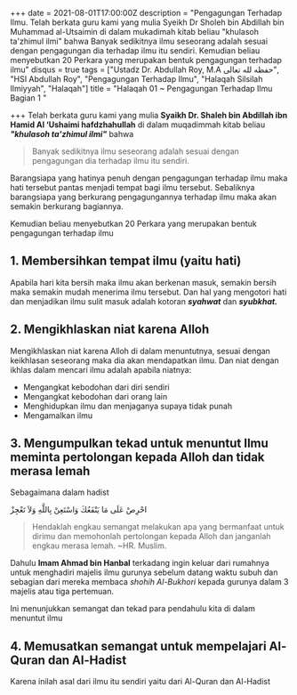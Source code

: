 +++
date = 2021-08-01T17:00:00Z
description = "Pengagungan Terhadap Ilmu. Telah berkata guru kami yang mulia Syeikh Dr Sholeh bin Abdillah bin Muhammad al-Utsaimin di dalam mukadimah kitab beliau \"khulasoh ta'zhimul ilmi\" bahwa Banyak sedikitnya ilmu seseorang adalah sesuai dengan pengagungan dia terhadap ilmu itu sendiri. Kemudian beliau menyebutkan 20 Perkara yang merupakan bentuk pengagungan terhadap ilmu"
disqus = true
tags = ["Ustadz Dr. Abdullah Roy, M.A حفظه لله تعالى", "HSI Abdullah Roy", "Pengagungan Terhadap Ilmu", "Halaqah Silsilah Ilmiyyah", "Halaqah"]
title = "Halaqah 01 ~ Pengagungan Terhadap Ilmu Bagian 1 "

+++
Telah berkata guru kami yang mulia **Syaikh Dr. Shaleh bin Abdillah ibn Hamid Al ‘Ushaimi hafdzhahullah** di dalam muqadimmah kitab beliau **_"khulasoh ta'zhimul ilmi"_** bahwa

> Banyak sedikitnya ilmu seseorang adalah sesuai dengan pengagungan dia terhadap ilmu itu sendiri. 

Barangsiapa yang hatinya penuh dengan pengagungan terhadap ilmu maka hati tersebut pantas menjadi tempat bagi ilmu tersebut. Sebaliknya barangsiapa yang berkurang pengagungannya terhadap ilmu maka akan semakin berkurang bagiannya.

Kemudian beliau menyebutkan 20 Perkara yang merupakan bentuk pengagungan terhadap ilmu

## 1. Membersihkan tempat ilmu (yaitu hati)

Apabila hari kita bersih maka ilmu akan berkenan masuk, semakin bersih maka semakin mudah menerima ilmu tersebut. Dan hal yang mengotori hati dan menjadikan ilmu sulit masuk adalah kotoran **_syahwat_** dan **_syubkhat._**

## 2. Mengikhlaskan niat karena Alloh

Mengikhlaskan niat karena Alloh di dalam menuntutnya, sesuai dengan keikhlasan seseorang maka dia akan mendapatkan ilmu. Dan niat dengan ikhlas dalam mencari ilmu adalah apabila niatnya:

* Mengangkat kebodohan dari diri sendiri
* Mengangkat kebodohan dari orang lain
* Menghidupkan ilmu dan menjaganya supaya tidak punah
* Mengamalkan ilmu

## 3. Mengumpulkan tekad untuk menuntut Ilmu meminta pertolongan kepada Alloh dan tidak merasa lemah

Sebagaimana dalam hadist

احْرِصْ عَلَى مَا يَنْفَعُكَ وَاسْتَعِنْ بِاللَّهِ وَلاَ تَعْجِزْ

> Hendaklah engkau semangat melakukan apa yang bermanfaat untuk dirimu dan memohonlah pertolongan kepada Alloh dan janganlah engkau merasa lemah. \~HR. Muslim.

Dahulu **Imam Ahmad bin Hanbal** terkadang ingin keluar dari rumahnya untuk menghadiri majelis ilmu gurunya sebelum datang waktu subuh dan sebagian dari mereka membaca _shohih Al-Bukhori_ kepada gurunya dalam 3 majelis atau tiga pertemuan.

Ini menunjukkan semangat dan tekad para pendahulu kita di dalam menuntut ilmu

## 4. Memusatkan semangat untuk mempelajari Al-Quran dan Al-Hadist

Karena inilah asal dari ilmu itu sendiri yaitu dari Al-Quran dan Al-Hadist